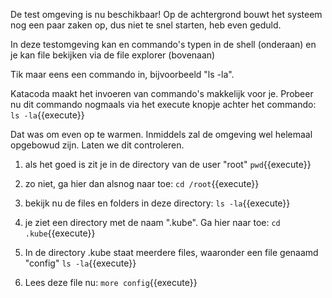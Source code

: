 De test omgeving is nu beschikbaar! Op de achtergrond bouwt het systeem nog een paar zaken op, dus niet te snel starten, heb even geduld.

In deze testomgeving kan en commando's typen in de shell (onderaan) en je kan file bekijken via de file explorer (bovenaan)

Tik maar eens een commando in, bijvoorbeeld "ls -la".

Katacoda maakt het invoeren van commando's makkelijk voor je. Probeer nu dit commando nogmaals via het execute knopje achter het commando: `ls -la`{{execute}}

Dat was om even op te warmen. Inmiddels zal de omgeving wel helemaal opgebowud zijn. Laten we dit controleren.

1) als het goed is zit je in de directory van de user "root"
`pwd`{{execute}}

2) zo niet, ga hier dan alsnog naar toe:
`cd /root`{{execute}}

3) bekijk nu de files en folders in deze directory:
`ls -la`{{execute}}

4) je ziet een directory met de naam ".kube". Ga hier naar toe:
`cd .kube`{{execute}}

5) In de directory .kube staat meerdere files, waaronder een file genaamd "config"
`ls -la`{{execute}}

6) Lees deze file nu:
`more config`{{execute}}
